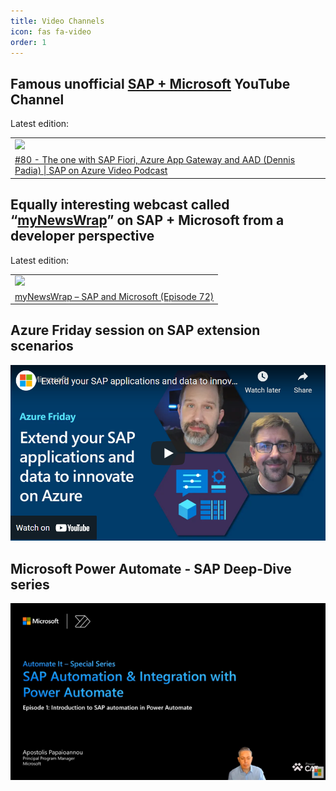 ```yaml
---
title: Video Channels
icon: fas fa-video
order: 1
---
```


## Famous unofficial [SAP + Microsoft](https://www.youtube.com/c/SAPonAzure) YouTube Channel

Latest edition:

<!-- YOUTUBESOA:START --><table><tr><td><a href="https://www.youtube.com/watch?v=EpGL9uwuOes"><img width="80%" src="https://i.ytimg.com/vi/EpGL9uwuOes/mqdefault.jpg"></a></td></tr><tr>
<td><a href="https://www.youtube.com/watch?v=EpGL9uwuOes">#80 - The one with SAP Fiori, Azure App Gateway and AAD &lpar;Dennis Padia&rpar; | SAP on Azure Video Podcast</a></td></tr></table><!-- YOUTUBESOA:END -->

## Equally interesting webcast called “[myNewsWrap](https://www.youtube.com/playlist?list=PLmZLSvJAm8Fb3S4T9JWgwm0klLI8uc-ka)” on SAP + Microsoft from a developer perspective

Latest edition:

<!-- YOUTUBEMNW:START --><table><tr><td><a href="https://www.youtube.com/watch?v=iGyEJjgUa4E"><img width="100%" src="https://i.ytimg.com/vi/iGyEJjgUa4E/mqdefault.jpg"></a></td></tr><tr>
<td><a href="https://www.youtube.com/watch?v=iGyEJjgUa4E">myNewsWrap – SAP and Microsoft &lpar;Episode 72&rpar;</a></td></tr></table><!-- YOUTUBEMNW:END -->

## Azure Friday session on SAP extension scenarios

[![Watch the video](https://raw.githubusercontent.com/MartinPankraz/ninja-unicorn/main/img/azure-friday-placeholder.png)](https://youtu.be/72kbjv0GJAY)

## Microsoft Power Automate - SAP Deep-Dive series

[![Watch the video](https://raw.githubusercontent.com/MartinPankraz/ninja-unicorn/main/img/power-platform-sap-series.png)](https://www.youtube.com/playlist?list=PLi9EhCY4z99W9D8zAMd0Ej5kNOI_4mfkC)

